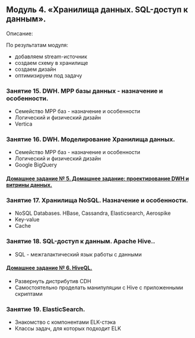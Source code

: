 ## Модуль 4. «Хранилища данных. SQL-доступ к данным».

Описание:

По результатам модуля:

- добавляем stream-источник
- создаем схему в хранилище
- создаем дизайн
- оптимизируем под задачу


### Занятие 15. DWH. MPP базы данных - назначение и особенности.

- Семейство MPP баз - назначение и особенности
- Логический и физический дизайн
- Vertica

### Занятие 16. DWH. Моделирование Хранилища данных.

- Семейство MPP баз - назначение и особенности
- Логический и физический дизайн
- Google BigQuery

#### [Домашнeе заданиe № 5. Домашнее задание: проектирование DWH и витрины данных.](./hw-5-dwh/)

### Занятие 17. Хранилища NoSQL. Назначение и особенности.

- NoSQL Databases. HBase, Cassandra, Elasticsearch, Aerospike
- Key-value
- Cache

### Занятие 18. SQL-доступ к данным. Apache Hive..

- SQL - межгалактический язык работы с данными

#### [Домашнeе заданиe № 6. HiveQL.](./hw-6-hive/)

- Развернуть дистрибутив CDH
- Самостоятельно проделать манипуляции с Hive с приложенными скриптами

### Занятие 19. ElasticSearch.

- Знакомство с компонентами ELK-стэка
- Классы задач, для которых подходит ELK